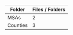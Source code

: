 | Folder   |   Files / Folders |
|----------|-------------------|
| MSAs     |                 2 |
| Counties |                 3 |